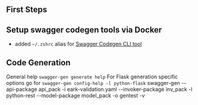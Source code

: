 First Steps
-----------

## Setup swagger codegen tools via Docker
- added `~/.zshrc` alias for [Swagger Codegen CLI tool](https://github.com/swagger-api/swagger-codegen#public-pre-built-docker-images)

Code Generation
---------------
General help `swagger-gen generate help`
For Flask generation specific options go for `swagger-gen config-help -l python-flask`
swagger-gen --api-package api_pack -i eark-validation.yaml --invoker-package inv_pack -l python-rest --model-package model_pack -o gentest -v
